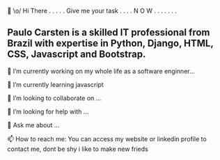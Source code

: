 <!-- Place this tag where you want the button to render. -->
  👋
 \o/ Hi There . . . . .
 Give me your task . . . .
  N O W  . .  . . . . .

Paulo Carsten is a skilled IT professional from Brazil with expertise in Python, Django, HTML, CSS, Javascript and Bootstrap.
--------------------------------------------------------------------------------------------------------------------------------


 🔭 I’m currently working on my whole life as a software enginner...                         

 
 
 
 
 🌱 I’m currently learning javascript
 
👯 I’m looking to collaborate on ...
 
 🤔 I’m looking for help with ...
 
 💬 Ask me about ...
 
 📫 How to reach me:  You can access my website or linkedin profile to contact me, dont be shy i like to make new frieds
<!-- - ⚡ Fun fact:   -->

